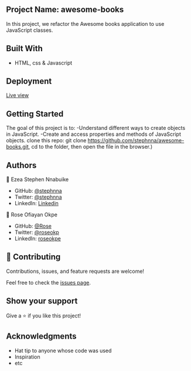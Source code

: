 ## Project Name: awesome-books
In this project, we refactor the Awesome books application to use JavaScript classes.

## Built With
- HTML, css & Javascript

## Deployment
[Live view](https://stephnna.github.io/awesome-books/)

## Getting Started

The goal of this project is to:
-Understand different ways to create objects in JavaScript.
-Create and access properties and methods of JavaScript objects.
clone this repo: git clone https://github.com/stephnna/awesome-books.git, cd to the folder, then open the file in the browser.)

## Authors
👤 Ezea Stephen Nnabuike
- GitHub: [@stephnna](https://github.com/stephnna)
- Twitter: [@stephnna](https://twitter.com/stephnna)
- LinkedIn: [Linkedin](https://www.linkedin.com/in/stephen-nnabuike-ezea-143b97170/)


👤 Rose  Ofiayan Okpe
- GitHub: [@Rose](https://github.com/roseokpe)
- Twitter: [@roseokp](https://twitter.com/roseokpe)
- LinkedIn: [roseokpe](https://www.linkedin.com/in/rose-o-okpe-0334b5177/)

## 🤝 Contributing

Contributions, issues, and feature requests are welcome!

Feel free to check the [issues page](../../issues/).

## Show your support

Give a ⭐️ if you like this project!

## Acknowledgments

- Hat tip to anyone whose code was used
- Inspiration
- etc
